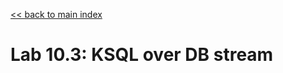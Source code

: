<link rel='stylesheet' href='../assets/css/main.css'/>

[<< back to main index](../README.md)

# Lab 10.3: KSQL over DB stream
